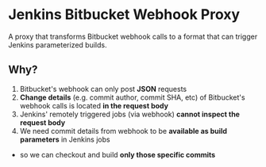 # Jenkins Bitbucket Webhook Proxy

A proxy that transforms Bitbucket webhook calls to a format that can trigger Jenkins parameterized builds.

## Why?

1. Bitbucket's webhook can only post **JSON** requests
2. **Change details** (e.g. commit author, commit SHA, etc) of Bitbucket's webhook calls is located **in the request body**
3. Jenkins' remotely triggered jobs (via webhook) **cannot inspect the request body**
4. We need commit details from webhook to be **available as build parameters** in Jenkins jobs
  - so we can checkout and build **only those specific commits**
